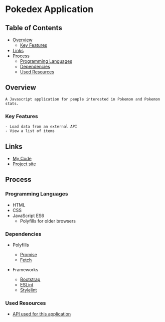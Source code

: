 # Pokedex Application


## Table of Contents

- [Overview](#overview)
   - [Key Features](#key-features)
- [Links](#links)
- [Process](#process)
   - [Programming Languages](#programming-languages)
   - [Dependencies](#dependencies)
   - [Used Resources](#used-resources)

## Overview
    A Javascript application for people interested in Pokemon and Pokemon stats.

 ### Key Features
    - Load data from an external API
    - View a list of items

## Links

- [My Code](https://github.com/Yafet4275/Portfolio)
- [Project site](https://yafet4275.github.io/Portfolio/)

## Process

### Programming Languages

- HTML
- CSS
- JavaScript ES6
   - Polyfills for older browsers


### Dependencies

- Polyfills
   - [Promise](https://raw.githubusercontent.com/taylorhakes/promise-polyfill/master/dist/polyfill.js)
   - [Fetch](https://github.com/github/fetch/blob/master/fetch.js)


- Frameworks

   - [Bootstrap](https://getbootstrap.com/)
   - [ESLint](https://eslint.org/docs/latest/)
   - [Stylelint](https://gist.github.com/mydea/8a5c49b2a13320871ab29eb88a0e7d37)





### Used Resources

- [API used for this application](https://pokeapi.co/api/v2/pokemon/)
 
